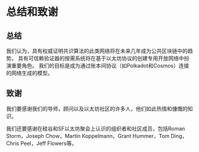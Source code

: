 # 总结和致谢

## 总结

我们认为，具有权威证明共识算法的此类网络将在未来几年成为公共区块链中的趋势。 具有可信赖验证器的按需系统将在基于以太坊协议的创建专用开放网络中扮演重要角色。 我们的目标是成为通过账本间协议（如Polkadot和Cosmos）连接的网络生成的模型。

## 致谢

我们要感谢我们的导师，顾问以及以太坊社区的许多人，他们如此热情和慷慨的知识。

我们还要感谢在硅谷和SF以太坊聚会上认识的组织者和社区成员，包括Roman Storm，Joseph Chow，Martin Koppelmann，Grant Hummer，Tom Ding，Chris Peel，Jeff Flowers等。

